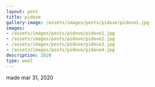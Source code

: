 ```yaml
---
layout: post
title: pidove
gallery-image: /assets/images/posts/pidove/pidove1.jpg
images: 
- /assets/images/posts/pidove/pidove1.jpg
- /assets/images/posts/pidove/pidove2.jpg
- /assets/images/posts/pidove/pidove3.jpg
- /assets/images/posts/pidove/pidove4.jpg
description: 2020
type: wool
---
```


made mar 31, 2020
